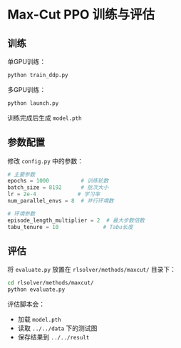 # Max-Cut PPO 训练与评估

## 训练

单GPU训练：
```bash
python train_ddp.py
```

多GPU训练：
```bash
python launch.py
```

训练完成后生成 `model.pth`

## 参数配置

修改 `config.py` 中的参数：

```python
# 主要参数
epochs = 1000          # 训练轮数
batch_size = 8192      # 批次大小
lr = 2e-4             # 学习率
num_parallel_envs = 8  # 并行环境数

# 环境参数
episode_length_multiplier = 2  # 最大步数倍数
tabu_tenure = 10              # Tabu长度
```

## 评估

将 `evaluate.py` 放置在 `rlsolver/methods/maxcut/` 目录下：

```bash
cd rlsolver/methods/maxcut/
python evaluate.py
```

评估脚本会：
- 加载 `model.pth`
- 读取 `../../data` 下的测试图
- 保存结果到 `../../result`